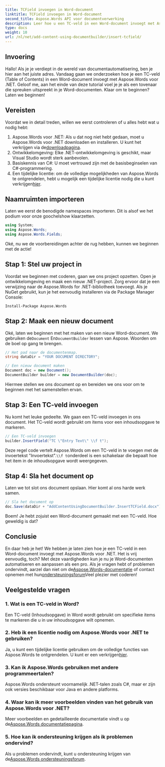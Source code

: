 ```yaml
---
title: TCField invoegen in Word-document
linktitle: TCField invoegen in Word-document
second_title: Aspose.Words API voor documentverwerking
description: Leer hoe u een TC-veld in een Word-document invoegt met Aspose.Words voor .NET. Volg onze stapsgewijze handleiding voor naadloze documentautomatisering.
type: docs
weight: 10
url: /nl/net/add-content-using-documentbuilder/insert-tcfield/
---
```

## Invoering

Hallo! Als je je verdiept in de wereld van documentautomatisering, ben je hier aan het juiste adres. Vandaag gaan we onderzoeken hoe je een TC-veld (Table of Contents) in een Word-document invoegt met Aspose.Words voor .NET. Geloof me, aan het einde van deze tutorial voel je je als een tovenaar die spreuken uitspreekt in je Word-documenten. Klaar om te beginnen? Laten we beginnen!

## Vereisten

Voordat we in detail treden, willen we eerst controleren of u alles hebt wat u nodig hebt:

1.  Aspose.Words voor .NET: Als u dat nog niet hebt gedaan, moet u Aspose.Words voor .NET downloaden en installeren. U kunt het verkrijgen via de[downloadpagina](https://releases.aspose.com/words/net/).
2. Ontwikkelomgeving: Elke .NET-ontwikkelomgeving is geschikt, maar Visual Studio wordt sterk aanbevolen.
3. Basiskennis van C#: U moet vertrouwd zijn met de basisbeginselen van C#-programmering.
4.  Een tijdelijke licentie: om de volledige mogelijkheden van Aspose.Words te ontgrendelen, hebt u mogelijk een tijdelijke licentie nodig die u kunt verkrijgen[hier](https://purchase.aspose.com/temporary-license/).

## Naamruimten importeren

Laten we eerst de benodigde namespaces importeren. Dit is alsof we het podium voor onze goochelshow klaarzetten.

```csharp
using System;
using Aspose.Words;
using Aspose.Words.Fields;
```

Oké, nu we de voorbereidingen achter de rug hebben, kunnen we beginnen met de actie!

## Stap 1: Stel uw project in

Voordat we beginnen met coderen, gaan we ons project opzetten. Open je ontwikkelomgeving en maak een nieuw .NET-project. Zorg ervoor dat je een verwijzing naar de Aspose.Words for .NET-bibliotheek toevoegt. Als je NuGet gebruikt, kun je het eenvoudig installeren via de Package Manager Console:

```shell
Install-Package Aspose.Words
```

## Stap 2: Maak een nieuw document

 Oké, laten we beginnen met het maken van een nieuw Word-document. We gebruiken de`Document` En`DocumentBuilder` lessen van Aspose. Woorden om de boel op gang te brengen.

```csharp
// Het pad naar de documentenmap.
string dataDir = "YOUR DOCUMENT DIRECTORY";

// Een nieuw document maken
Document doc = new Document();
DocumentBuilder builder = new DocumentBuilder(doc);
```

Hiermee stellen we ons document op en bereiden we ons voor om te beginnen met het samenstellen ervan.

## Stap 3: Een TC-veld invoegen

Nu komt het leuke gedeelte. We gaan een TC-veld invoegen in ons document. Het TC-veld wordt gebruikt om items voor een inhoudsopgave te markeren.

```csharp
// Een TC-veld invoegen
builder.InsertField("TC \"Entry Text\" \\f t");
```

 Deze regel code vertelt Aspose.Words om een TC-veld in te voegen met de invoertekst "Invoertekst".`\\f t`onderdeel is een schakelaar die bepaalt hoe het item in de inhoudsopgave wordt weergegeven.

## Stap 4: Sla het document op

Laten we tot slot ons document opslaan. Hier komt al ons harde werk samen.

```csharp
// Sla het document op
doc.Save(dataDir + "AddContentUsingDocumentBuilder.InsertTCField.docx");
```

Boem! Je hebt zojuist een Word-document gemaakt met een TC-veld. Hoe geweldig is dat?

## Conclusie

 En daar heb je het! We hebben je laten zien hoe je een TC-veld in een Word-document invoegt met Aspose.Words voor .NET. Het is vrij eenvoudig, toch? Met deze vaardigheden kun je nu je Word-documenten automatiseren en aanpassen als een pro. Als je vragen hebt of problemen ondervindt, aarzel dan niet om de[Aspose.Words-documentatie](https://reference.aspose.com/words/net/) of contact opnemen met hun[ondersteuningsforum](https://forum.aspose.com/c/words/8)Veel plezier met coderen!

## Veelgestelde vragen

### 1. Wat is een TC-veld in Word?

Een TC-veld (Inhoudsopgave) in Word wordt gebruikt om specifieke items te markeren die u in uw inhoudsopgave wilt opnemen.

### 2. Heb ik een licentie nodig om Aspose.Words voor .NET te gebruiken?

 Ja, u kunt een tijdelijke licentie gebruiken om de volledige functies van Aspose.Words te ontgrendelen. U kunt er een verkrijgen[hier](https://purchase.aspose.com/temporary-license/).

### 3. Kan ik Aspose.Words gebruiken met andere programmeertalen?

Aspose.Words ondersteunt voornamelijk .NET-talen zoals C#, maar er zijn ook versies beschikbaar voor Java en andere platforms.

### 4. Waar kan ik meer voorbeelden vinden van het gebruik van Aspose.Words voor .NET?

 Meer voorbeelden en gedetailleerde documentatie vindt u op de[Aspose.Words documentatiepagina](https://reference.aspose.com/words/net/).

### 5. Hoe kan ik ondersteuning krijgen als ik problemen ondervind?

 Als u problemen ondervindt, kunt u ondersteuning krijgen van de[Aspose.Words ondersteuningsforum](https://forum.aspose.com/c/words/8).

